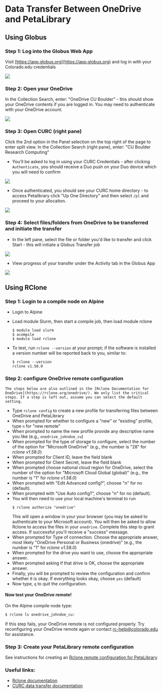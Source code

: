 # Data Transfer Between OneDrive and PetaLibrary

## Using Globus

### Step 1: Log into the Globus Web App
Visit [https://app.globus.org](https://app.globus.org) and log in with your Colorado.edu credentials

![](Globus_Login.png)

### Step 2: Open your OneDrive
In the Collection Search, enter: "OneDrive CU Boulder" - this should show your OneDrive contents if you are logged in. You may need to authenticate with your OneDrive account.

![](onedrivesearch.png)

### Step 3: Open CURC (right pane)
Click the 2nd option in the Panel selection on the top right of the page to enter split view. In the Collection Search (right pane), enter: "CU Boulder Research Computing"

* You'll be asked to log in using your CURC Credentials - after clicking `Authenticate`, you should receive a Duo push on your Duo device which you will need to confirm

![](splitview.png)

* Once authenticated, you should see your CURC home directory - to access Petalibrary click "Up One Directory" and then select `/pl` and proceed to your allocaiton. 

![](Globus_CURC_Collection.png)

### Step 4: Select files/folders from OneDrive to be transferred and initiate the transfer
* In the left pane, select the file or folder you'd like to transfer and click Start - this will initiate a Globus Transfer job

![](Globus_Intitiate_Transfer.png)

* View progress of your transfer under the Activity tab in the Globus App

![](Globus_Activity_GDrive.png)

## Using RClone

### Step 1: Login to a compile node on Alpine

* Login to Alpine
* Load module Slurm, then start a compile job, then load module rclone
	```
	$ module load slurm
	$ acompile
	$ module load rclone
	```
* To test, run `rclone --version` at your prompt; if the software is installed a version number will be reported back to you, similar to:

	```
	$ rclone --version
	rclone v1.58.0
	```

### Step 2: configure OneDrive remote configuration

```{note}
The steps below are also outlined in the [Rclone Documentation for OneDrive](https://rclone.org/onedrive/). We only list the critical steps. If a step is left out, assume you can select the default setting.
```

* Type `rclone config` to create a new profile for transferring files between OneDrive and PetaLibrary
* When prompted for whether to configure a “new” or “existing” profile, type `n` for "new remote"
* When prompted to name the new profile provide any descriptive name you like (e.g., `onedrive_johndoe_cu`)
* When prompted for the type of storage to configure, select the number of the option for "Microsoft OneDrive" (e.g., the number is "28" for _rclone v1.58.0_)
* When prompted for Client ID, leave the field blank
* When prompted for Client Secret, leave the field blank
* When prompted choose national cloud region for OneDrive, select the number of the option for "Microsoft Cloud Global (global)" (e.g., the number is "1" for _rclone v1.58.0_)
* When prompted with "Edit Advanced config?”, choose "n" for no (default). 
* When prompted with "Use Auto config?”, choose "n" for no (default). 
* You will then need to use your local machine's terminal to run 
	```
	$ rclone authorize "onedrive"
	```
	This will open a window in your your browser (you may be asked to authenticate to your Microsoft account). You will then be asked to allow Rclone to access the files in your `onedrive`. Complete this step to grant access.  If successful you'll receive a "success" message. 
* When prompted for Type of connection. Choose the appropriate answer, most likely "OneDrive Personal or Business (onedrive)" (e.g., the number is "1" for _rclone v1.58.0_)
* When prompted for the drive you want to use, choose the appropriate answer.
* When prompted asking if that drive is OK, choose the appropriate answer.
* Finally, you will be prompted to review the configuration and confirm whether it is okay. If everything looks okay, choose `yes` (default)
* Now type, `q` to quit the configuration. 

#### Now test your OneDrive remote!

On the Alpine compile node type:
```bash
$ rclone ls onedrive_johndoe_cu:
```
If this step fails, your OneDrive remote is not configured properly. Try reconfiguring your OneDrive remote again or contact [rc-help@colorado.edu](mailto:rc-help@colorado.edu) for assistance.

### Step 3: Create your PetaLibrary remote configuration

See instructions for creating an [Rclone remote configuration for PetaLibrary](./rclone.md#configure-rclone)

### Useful links:

* [Rclone documentation](https://rclone.org/)
* [CURC data transfer documentation](../../compute/data-transfer.md)

